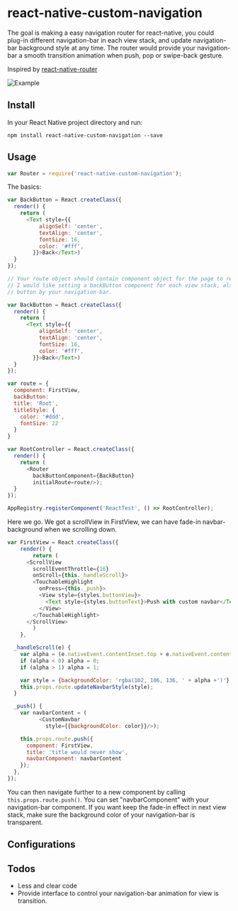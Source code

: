 react-native-custom-navigation
===================
The goal is making a easy navigation router for react-native, you could plug-in different navigation-bar in each view stack, and update navigation-bar background style at any time. The router would provide your navigation-bar a smooth transition animation when push, pop or swipe-back gesture.

Inspired by [react-native-router](https://github.com/t4t5/react-native-router)

![Example](https://www.dropbox.com/s/3jqguw37buhagu4/demo.gif?dl=1)

Install
-------

In your React Native project directory and run:

```npm install react-native-custom-navigation --save```

Usage
-------

```javascript
var Router = require('react-native-custom-navigation');
```

The basics:

```javascript
var BackButton = React.createClass({
  render() {
    return (
      <Text style={{
          alignSelf: 'center',
          textAlign: 'center',
          fontSize: 16,
          color: '#fff',
        }}>Back</Text>)
  }
});

// Your route object should contain component object for the page to render
// I would like setting a backButton component for each view stack, also you can pass this and manage the back-
// button by your navigation-bar.

var BackButton = React.createClass({
  render() {
    return (
      <Text style={{
          alignSelf: 'center',
          textAlign: 'center',
          fontSize: 16,
          color: '#fff',
        }}>Back</Text>)
  }
});

var route = {
  component: FirstView,
  backButton:
  title: 'Root',
  titleStyle: {
    color: '#ddd',
    fontSize: 22
  }
}

var RootController = React.createClass({
  render() {
    return (
      <Router
        backButtonComponent={BackButton}
        initialRoute=route/>);
  }
});

AppRegistry.registerComponent('ReactTest', () => RootController);
```

Here we go.
We got a scrollView in FirstView, we can have fade-in navbar-background when we scrolling down.

```javascript
var FirstView = React.createClass({
	render() {
		return (
      <ScrollView
        scrollEventThrottle={16}
        onScroll={this._handleScroll}>
        <TouchableHighlight
          onPress={this._push}>
          <View style={styles.buttonView}>
            <Text style={styles.buttonText}>Push with custom navbar</Text>
          </View>
        </TouchableHighlight>
      </ScrollView>
		)
	},

  _handleScroll(e) {
    var alpha = (e.nativeEvent.contentInset.top + e.nativeEvent.contentOffset.y) / 200;
    if (alpha < 0) alpha = 0;
    if (alpha > 1) alpha = 1;

    var style = {backgroundColor: 'rgba(102, 106, 136, ' + alpha +')'};
    this.props.route.updateNavbarStyle(style);
  }

  _push() {
    var navbarContent = (
          <CustomNavbar
            style={{backgroundColor: color}}/>);

    this.props.route.push({
      component: FirstView,
      title: 'title would never show',
      navbarComponent: navbarContent
    });
  },
});
```

You can then navigate further to a new component by calling
```this.props.route.push()```.
You can set "navbarComponent" with your navigation-bar component.
If you want keep the fade-in effect in next view stack, make sure the background color of your navigation-bar is transparent.


Configurations
--------------


Todos
-------

- Less and clear code
- Provide interface to control your navigation-bar animation for view is transition.